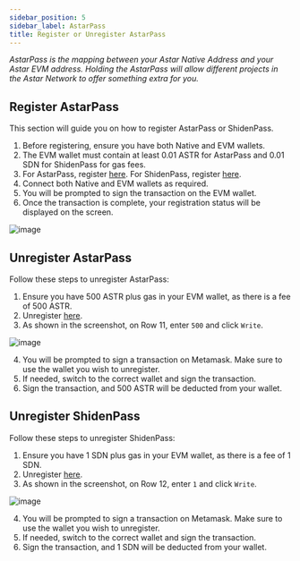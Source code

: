 ```yaml
---
sidebar_position: 5
sidebar_label: AstarPass
title: Register or Unregister AstarPass
---
```


*AstarPass is the mapping between your Astar Native Address and your Astar EVM address. Holding the AstarPass will allow different projects in the Astar Network to offer something extra for you.*

## Register AstarPass

This section will guide you on how to register AstarPass or ShidenPass.

1. Before registering, ensure you have both Native and EVM wallets.
2. The EVM wallet must contain at least 0.01 ASTR for AstarPass and 0.01 SDN for ShidenPass for gas fees.
3. For AstarPass, register [here](https://astarpass.astar.network/#/register). For ShidenPass, register [here](https://shidenpass.astar.network/#/register).
4. Connect both Native and EVM wallets as required.
5. You will be prompted to sign the transaction on the EVM wallet.
6. Once the transaction is complete, your registration status will be displayed on the screen.

![image](https://user-images.githubusercontent.com/37278708/218656434-f8043acb-fc81-46e9-a664-5f124d675680.png)


## Unregister AstarPass

Follow these steps to unregister AstarPass:

1. Ensure you have 500 ASTR plus gas in your EVM wallet, as there is a fee of 500 ASTR.
2. Unregister [here](https://blockscout.com/astar/address/0x8E2fa5A4D4e4f0581B69aF2f8F2Ef2CF205aE8F0/write-proxy#address-tabs).
3. As shown in the screenshot, on Row 11, enter `500` and click `Write`.

![image](https://user-images.githubusercontent.com/37278708/218657946-4e53e708-a68b-4571-ba24-4a935bb56086.png)

4. You will be prompted to sign a transaction on Metamask. Make sure to use the wallet you wish to unregister.
5. If needed, switch to the correct wallet and sign the transaction.
6. Sign the transaction, and 500 ASTR will be deducted from your wallet.

## Unregister ShidenPass

Follow these steps to unregister ShidenPass:

1. Ensure you have 1 SDN plus gas in your EVM wallet, as there is a fee of 1 SDN.
2. Unregister [here](https://blockscout.com/shiden/address/0x25257be737210F72DA4F51aCB66903A7520e59d6/write-proxy#address-tabs).
3. As shown in the screenshot, on Row 12, enter `1` and click `Write`.

![image](https://user-images.githubusercontent.com/37278708/218659211-1d90fab0-89c2-4915-8ec4-aa5885b7fefd.png)

4. You will be prompted to sign a transaction on Metamask. Make sure to use the wallet you wish to unregister.
5. If needed, switch to the correct wallet and sign the transaction.
6. Sign the transaction, and 1 SDN will be deducted from your wallet.